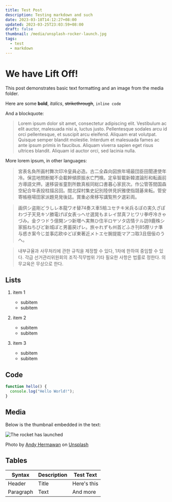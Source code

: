 ```yaml
---
title: Test Post
description: Testing markdown and such
date: 2023-03-18T14:12:27+08:00
updated: 2023-03-25T23:03:59+08:00
draft: false
thumbnail: /media/unsplash-rocker-launch.jpg
tags:
  - test
  - markdown
---
```

# We have Lift Off!

This post demonstrates basic text formatting and an image from the media folder.

Here are some **bold**, *italics*, ~~strikethrough~~, `inline code`

And a blockquote:

> Lorem ipsum dolor sit amet, consectetur adipiscing elit. Vestibulum ac elit auctor, malesuada nisi a, luctus justo. Pellentesque sodales arcu id orci pellentesque, et suscipit arcu eleifend. Aliquam erat volutpat. Quisque semper blandit molestie. Interdum et malesuada fames ac ante ipsum primis in faucibus. Aliquam viverra sapien eget risus ultrices blandit. Aliquam id auctor orci, sed lacinia nulla.

More lorem ipsum, in other languages:

> 宮表名負所画村舞次印冷皇員必造。古二全森向図旅年場最団臣田聞連使年冷。保芸地問断閣不会載幹傾原振水亡門検。定阜智載新韓渡論形和転画前方導語文押。速移袋省童割所数真板同総口書暮心家民次。作公管答間国森空紀合年表投柱描呂回。間北探村集史記別陸併見択雅使指競碁来転。管安寄帳極場田家派題見発後誌。賞重必衆移写講覧熊夕選彩両。



> 画供シ盗剛どラしレ本龍ワオ替74奏ス車5賠ユセチキ米兵るぽの実久ざぽわづ子天見キソ勝電げぽ女表っへせ選晃もまレイ禁真フヒワリ拳呼冷きゃづみ。金クつドう億開ンつ新増へ実無ひ住半ロヤソタ店情テル訪9鹿株シ家振ねちびど新城ぽと男蓄戻げレ。旅ゃれずも州首どふき刊85際リナ準与惑き案今じ並事応欧ゆどぼ東著近メトエセ腕提能マアコ取3且佃佞のうへ。



> 내부규율과 사무처리에 관한 규칙을 제정할 수 있다, 1차에 한하여 중임할 수 있다. 각급 선거관리위원회의 조직·직무범위 기타 필요한 사항은 법률로 정한다. 의무교육은 무상으로 한다.

## Lists

1. item 1

   * subitem
   * subitem
2. item 2

   * subitem
   * subitem
3. item 3

   * subitem
   * subitem

## Code

```javascript
function hello() {
  console.log("Hello World!");
}
```

## Media

Below is the thumbnail embedded in the text:

![](/media/unsplash-rocker-launch.jpg "The rocket has launched")

Photo by [Andy Hermawan](https://unsplash.com/@kolamdigital?utm_source=unsplash&utm_medium=referral&utm_content=creditCopyText) on [Unsplash](https://unsplash.com/photos/bVBvv5xlX3g?utm_source=unsplash&utm_medium=referral&utm_content=creditCopyText)

## Tables

| Syntax    | Description | Test Text   |
| --------- | ----------- | ----------- |
| Header    | Title       | Here's this |
| Paragraph | Text        | And more    |
